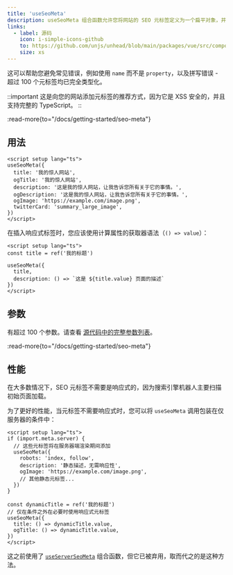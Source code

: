 ```yaml
---
title: 'useSeoMeta'
description: useSeoMeta 组合函数允许您将网站的 SEO 元标签定义为一个扁平对象，并支持完整的 TypeScript。
links:
  - label: 源码
    icon: i-simple-icons-github
    to: https://github.com/unjs/unhead/blob/main/packages/vue/src/composables.ts
    size: xs
---
```


这可以帮助您避免常见错误，例如使用 `name` 而不是 `property`，以及拼写错误 - 超过 100 个元标签均已完全类型化。

::important
这是向您的网站添加元标签的推荐方式，因为它是 XSS 安全的，并且支持完整的 TypeScript。
::

:read-more{to="/docs/getting-started/seo-meta"}

## 用法

```vue [app.vue]
<script setup lang="ts">
useSeoMeta({
  title: '我的惊人网站',
  ogTitle: '我的惊人网站',
  description: '这是我的惊人网站，让我告诉您所有关于它的事情。',
  ogDescription: '这是我的惊人网站，让我告诉您所有关于它的事情。',
  ogImage: 'https://example.com/image.png',
  twitterCard: 'summary_large_image',
})
</script>
```

在插入响应式标签时，您应该使用计算属性的获取器语法（`() => value`）：

```vue [app.vue]
<script setup lang="ts">
const title = ref('我的标题')

useSeoMeta({
  title,
  description: () => `这是 ${title.value} 页面的描述`
})
</script>
```

## 参数

有超过 100 个参数。请查看 [源代码中的完整参数列表](https://github.com/harlan-zw/zhead/blob/main/packages/zhead/src/metaFlat.ts#L1035)。

:read-more{to="/docs/getting-started/seo-meta"}

## 性能

在大多数情况下，SEO 元标签不需要是响应式的，因为搜索引擎机器人主要扫描初始页面加载。

为了更好的性能，当元标签不需要响应式时，您可以将 `useSeoMeta` 调用包装在仅服务器的条件中：

```vue [app.vue]
<script setup lang="ts">
if (import.meta.server) {
  // 这些元标签将在服务器端渲染期间添加
  useSeoMeta({
    robots: 'index, follow',
    description: '静态描述，无需响应性',
    ogImage: 'https://example.com/image.png',
    // 其他静态元标签...
  })
}

const dynamicTitle = ref('我的标题')
// 仅在条件之外在必要时使用响应式元标签
useSeoMeta({
  title: () => dynamicTitle.value,
  ogTitle: () => dynamicTitle.value,
})
</script>
```

这之前使用了 [`useServerSeoMeta`](/docs/api/composables/use-server-seo-meta) 组合函数，但它已被弃用，取而代之的是这种方法。

